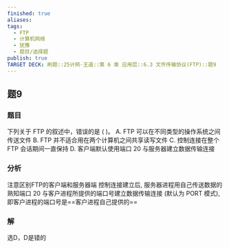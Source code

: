 ```yaml
---
finished: true
aliases: 
tags:
  - FTP
  - 计算机网络
  - 犹豫
  - 题目/选择题
publish: true
TARGET DECK: 刷题::25计网-王道::第 6 章 应用层::6.3 文件传输协议(FTP)::题9
---
```


## 题9
### 题目
下列关于 FTP 的叙述中，错误的是 ( )。
A. FTP 可以在不同类型的操作系统之间传送文件
B. FTP 并不适合用在两个计算机之间共享读写文件
C. 控制连接在整个 FTP 会话期间一直保持
D. 客户端默认使用端口 20 与服务器建立数据传输连接
### 分析
注意区别FTP的客户端和服务器端 
控制连接建立后, 服务器进程用自己传送数据的熟知端口 20 与客户进程所提供的端口号建立数据传输连接 (默认为 PORT 模式), 即客户进程的端口号是==客户进程自己提供的==
### 解
选D，D是错的 
<!--ID: 1719569713098-->


